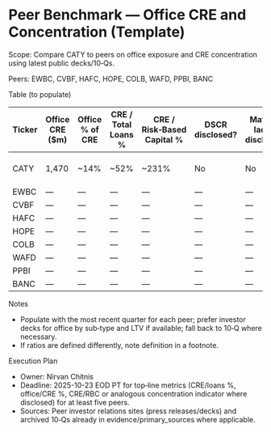 # Peer Benchmark — Office CRE and Concentration (Template)

Scope: Compare CATY to peers on office exposure and CRE concentration using latest public decks/10‑Qs.

Peers: EWBC, CVBF, HAFC, HOPE, COLB, WAFD, PPBI, BANC

Table (to populate)

| Ticker | Office CRE ($m) | Office % of CRE | CRE / Total Loans % | CRE / Risk‑Based Capital % | DSCR disclosed? | Maturity ladder disclosed? | Source (deck/10‑Q; link) |
|--------|------------------|------------------|---------------------|----------------------------|------------------|----------------------------|--------------------------|
| CATY   | 1,470            | ~14%             | ~52%                | ~231%                      | No               | No                         | CATY Q3'25 deck (slides 5–11) |
| EWBC   | —                | —                | —                   | —                          | —                | —                          | — |
| CVBF   | —                | —                | —                   | —                          | —                | —                          | — |
| HAFC   | —                | —                | —                   | —                          | —                | —                          | — |
| HOPE   | —                | —                | —                   | —                          | —                | —                          | — |
| COLB   | —                | —                | —                   | —                          | —                | —                          | — |
| WAFD   | —                | —                | —                   | —                          | —                | —                          | — |
| PPBI   | —                | —                | —                   | —                          | —                | —                          | — |
| BANC   | —                | —                | —                   | —                          | —                | —                          | — |

Notes
- Populate with the most recent quarter for each peer; prefer investor decks for office by sub‑type and LTV if available; fall back to 10‑Q where necessary.
- If ratios are defined differently, note definition in a footnote.

Execution Plan
- Owner: Nirvan Chitnis
- Deadline: 2025-10-23 EOD PT for top‑line metrics (CRE/loans %, office/CRE %, CRE/RBC or analogous concentration indicator where disclosed) for at least five peers.
- Sources: Peer investor relations sites (press releases/decks) and archived 10‑Qs already in evidence/primary_sources where applicable.
